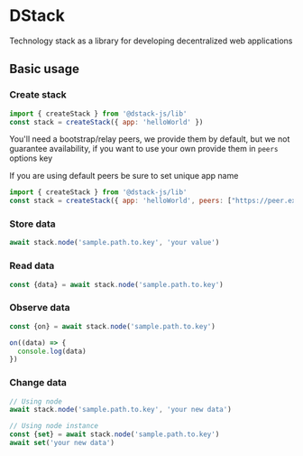 # DStack

Technology stack as a library for developing decentralized web applications

## Basic usage

### Create stack
```javascript
import { createStack } from '@dstack-js/lib'
const stack = createStack({ app: 'helloWorld' })
```

You'll need a bootstrap/relay peers, we provide them by default, but we not guarantee availability, if you want to use your own provide them in `peers` options key

If you are using default peers be sure to set unique app name

```javascript
import { createStack } from '@dstack-js/lib'
const stack = createStack({ app: 'helloWorld', peers: ["https://peer.example.com/dstack"] })
```

### Store data
```javascript
await stack.node('sample.path.to.key', 'your value')
```

### Read data
```javascript
const {data} = await stack.node('sample.path.to.key')
```

### Observe data
```javascript
const {on} = await stack.node('sample.path.to.key')

on((data) => {
  console.log(data)
})
```

### Change data
```javascript
// Using node
await stack.node('sample.path.to.key', 'your new data')

// Using node instance
const {set} = await stack.node('sample.path.to.key')
await set('your new data')
```
